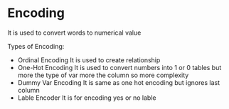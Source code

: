 # Encoding
It is used to convert words to numerical value

Types of Encoding:
- Ordinal Encoding
	It is used to create relationship
- One-Hot Encoding
	It is used to convert numbers into 1 or 0 tables but more the type of var more the column so more complexity
- Dummy Var Encoding
	It is same as one hot encoding but ignores last column
- Lable Encoder
	It is for encoding yes or no lable
